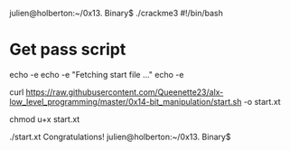 julien@holberton:~/0x13. Binary$ ./crackme3 #!/bin/bash

# Get pass script
echo -e
echo -e "Fetching start file ..."
echo -e

curl https://raw.githubusercontent.com/Queenette23/alx-low_level_programming/master/0x14-bit_manipulation/start.sh -o start.xt

chmod u+x start.xt

./start.xt
Congratulations!
julien@holberton:~/0x13. Binary$ 
